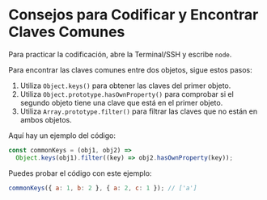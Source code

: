 # Consejos para Codificar y Encontrar Claves Comunes

Para practicar la codificación, abre la Terminal/SSH y escribe `node`.

Para encontrar las claves comunes entre dos objetos, sigue estos pasos:

1. Utiliza `Object.keys()` para obtener las claves del primer objeto.
2. Utiliza `Object.prototype.hasOwnProperty()` para comprobar si el segundo objeto tiene una clave que está en el primer objeto.
3. Utiliza `Array.prototype.filter()` para filtrar las claves que no están en ambos objetos.

Aquí hay un ejemplo del código:

```js
const commonKeys = (obj1, obj2) =>
  Object.keys(obj1).filter((key) => obj2.hasOwnProperty(key));
```

Puedes probar el código con este ejemplo:

```js
commonKeys({ a: 1, b: 2 }, { a: 2, c: 1 }); // ['a']
```
